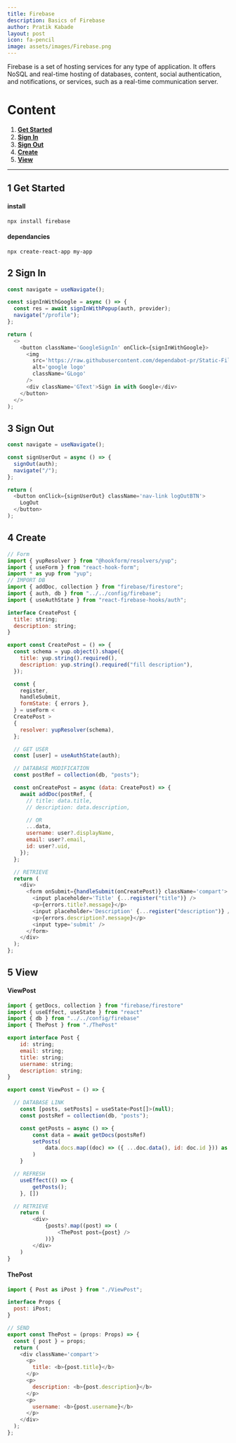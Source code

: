 ```yaml
---
title: Firebase
description: Basics of Firebase
author: Pratik Kabade
layout: post
icon: fa-pencil
image: assets/images/Firebase.png
---
```


Firebase is a set of hosting services for any type of application. It offers NoSQL and real-time hosting of databases, content, social authentication, and notifications, or services, such as a real-time communication server.

<style>
:root {
    --accent: #F5820D;
    --this_accent: #fff8d2;
    --code_accent: #e6ea73;
}

#progressBar {
    top: 0%;
    background: linear-gradient(to right, #e6ea73, #a4aa00);
}
</style>

# Content

1. **[Get Started](#1-get-started)**
2. **[Sign In](#2-sign-in)**
3. **[Sign Out](#3-sign-out)**
4. **[Create](#4-create)**
5. **[View](#5-view)**

---

## 1 Get Started

#### install

```
npx install firebase
```

#### dependancies

```
npx create-react-app my-app
```

## 2 Sign In

```js
const navigate = useNavigate();

const signInWithGoogle = async () => {
  const res = await signInWithPopup(auth, provider);
  navigate("/profile");
};

return (
  <>
    <button className='GoogleSignIn' onClick={signInWithGoogle}>
      <img
        src='https://raw.githubusercontent.com/dependabot-pr/Static-Files/main/Assets/Logo/Google.svg'
        alt='google logo'
        className='GLogo'
      />
      <div className='GText'>Sign in with Google</div>
    </button>
  </>
);
```

## 3 Sign Out

```js
const navigate = useNavigate();

const signUserOut = async () => {
  signOut(auth);
  navigate("/");
};

return (
  <button onClick={signUserOut} className='nav-link logOutBTN'>
    LogOut
  </button>
);
```

## 4 Create

```js
// Form
import { yupResolver } from "@hookform/resolvers/yup";
import { useForm } from "react-hook-form";
import * as yup from "yup";
// IMPORT DB
import { addDoc, collection } from "firebase/firestore";
import { auth, db } from "../../config/firebase";
import { useAuthState } from "react-firebase-hooks/auth";

interface CreatePost {
  title: string;
  description: string;
}

export const CreatePost = () => {
  const schema = yup.object().shape({
    title: yup.string().required(),
    description: yup.string().required("fill description"),
  });

  const {
    register,
    handleSubmit,
    formState: { errors },
  } = useForm <
  CreatePost >
  {
    resolver: yupResolver(schema),
  };

  // GET USER
  const [user] = useAuthState(auth);

  // DATABASE MODIFICATION
  const postRef = collection(db, "posts");

  const onCreatePost = async (data: CreatePost) => {
    await addDoc(postRef, {
      // title: data.title,
      // description: data.description,

      // OR
      ...data,
      username: user?.displayName,
      email: user?.email,
      id: user?.uid,
    });
  };

  // RETRIEVE
  return (
    <div>
      <form onSubmit={handleSubmit(onCreatePost)} className='compart'>
        <input placeholder='Title' {...register("title")} />
        <p>{errors.title?.message}</p>
        <input placeholder='Description' {...register("description")} />
        <p>{errors.description?.message}</p>
        <input type='submit' />
      </form>
    </div>
  );
};
```

## 5 View

#### ViewPost

```js
import { getDocs, collection } from "firebase/firestore"
import { useEffect, useState } from "react"
import { db } from "../../config/firebase"
import { ThePost } from "./ThePost"

export interface Post {
    id: string;
    email: string;
    title: string;
    username: string;
    description: string;
}

export const ViewPost = () => {

  // DATABASE LINK
    const [posts, setPosts] = useState<Post[]>(null);
    const postsRef = collection(db, "posts");

    const getPosts = async () => {
        const data = await getDocs(postsRef)
        setPosts(
            data.docs.map((doc) => ({ ...doc.data(), id: doc.id })) as Post[]
        )
    }

  // REFRESH
    useEffect(() => {
        getPosts();
    }, [])

  // RETRIEVE
    return (
        <div>
            {posts?.map((post) => (
                <ThePost post={post} />
            ))}
        </div>
    )
}
```

#### ThePost

```js
import { Post as iPost } from "./ViewPost";

interface Props {
  post: iPost;
}

// SEND
export const ThePost = (props: Props) => {
  const { post } = props;
  return (
    <div className='compart'>
      <p>
        title: <b>{post.title}</b>
      </p>
      <p>
        description: <b>{post.description}</b>
      </p>
      <p>
        username: <b>{post.username}</b>
      </p>
    </div>
  );
};
```
